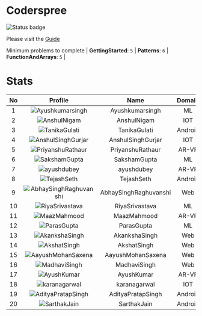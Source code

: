 
Coderspree
==========


![Status badge](https://github.com/InnogeeksOrganization/coderspree/actions/workflows/checkSubmission.yml/badge.svg)  


Please visit the [Guide](./Guide/README.md)  


Minimum problems to complete | **GettingStarted**: `5` | **Patterns**: `6` | **FunctionAndArrays**: `5` |   

# Stats
  

|No|Profile|Name|Domain|Year|Solved|
| :---: | :---: | :---: | :---: | :---: | :---: |
|1|![Ayushkumarsingh](https://avatars.githubusercontent.com/u/84376218?v=4&s=100)|Ayushkumarsingh|ML|2|45|
|2|![AnshulNigam](https://avatars.githubusercontent.com/u/74321084?v=4&s=100)|AnshulNigam|IOT|2|44|
|3|![TanikaGulati](https://avatars.githubusercontent.com/u/84376218?v=4&s=100)|TanikaGulati|Android|2|39|
|4|![AnshulSinghGurjar](https://avatars.githubusercontent.com/u/90499262?v=4&s=100)|AnshulSinghGurjar|IOT|2|35|
|5|![PriyanshuRathaur](https://avatars.githubusercontent.com/u/86730388?v=4&s=100)|PriyanshuRathaur|AR-VR|2|33|
|6|![SakshamGupta](https://avatars.githubusercontent.com/u/78898621?v=4&s=100)|SakshamGupta|ML|2|32|
|7|![ayushdubey](https://avatars.githubusercontent.com/u/33064931?v=4&s=100)|ayushdubey|AR-VR|2|29|
|8|![TejashSeth](https://avatars.githubusercontent.com/u/84376218?v=4&s=100)|TejashSeth|Android|2|28|
|9|![AbhaySinghRaghuvanshi](https://avatars.githubusercontent.com/u/84376218?v=4&s=100)|AbhaySinghRaghuvanshi|Web|2|28|
|10|![RiyaSrivastava](https://avatars.githubusercontent.com/u/84376218?v=4&s=100)|RiyaSrivastava|ML|2|26|
|11|![MaazMahmood](https://avatars.githubusercontent.com/u/83294849?v=4&s=100)|MaazMahmood|AR-VR|2|25|
|12|![ParasGupta](https://avatars.githubusercontent.com/u/60445527?v=4&s=100)|ParasGupta|ML|3|25|
|13|![AkankshaSingh](https://avatars.githubusercontent.com/u/84376218?v=4&s=100)|AkankshaSingh|Web|2|24|
|14|![AkshatSingh](https://avatars.githubusercontent.com/u/84376218?v=4&s=100)|AkshatSingh|Web|2|24|
|15|![AayushMohanSaxena](https://avatars.githubusercontent.com/u/84376218?v=4&s=100)|AayushMohanSaxena|Web|2|23|
|16|![MadhaviSingh](https://avatars.githubusercontent.com/u/84376218?v=4&s=100)|MadhaviSingh|Web|2|22|
|17|![AyushKumar](https://avatars.githubusercontent.com/u/77633249?v=4&s=100)|AyushKumar|AR-VR|2|20|
|18|![karanagarwal](https://avatars.githubusercontent.com/u/86533183?v=4&s=100)|karanagarwal|IOT|2|20|
|19|![AdityaPratapSingh](https://avatars.githubusercontent.com/u/84376218?v=4&s=100)|AdityaPratapSingh|Android|2|20|
|20|![SarthakJain](https://avatars.githubusercontent.com/u/84376218?v=4&s=100)|SarthakJain|Android|2|19|
